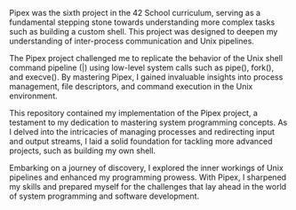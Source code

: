 Pipex was the sixth project in the 42 School curriculum, serving as a fundamental stepping stone towards understanding more complex tasks such as building a custom shell. This project was designed to deepen my understanding of inter-process communication and Unix pipelines.

The Pipex project challenged me to replicate the behavior of the Unix shell command pipeline (|) using low-level system calls such as pipe(), fork(), and execve(). By mastering Pipex, I gained invaluable insights into process management, file descriptors, and command execution in the Unix environment.

This repository contained my implementation of the Pipex project, a testament to my dedication to mastering system programming concepts. As I delved into the intricacies of managing processes and redirecting input and output streams, I laid a solid foundation for tackling more advanced projects, such as building my own shell.

Embarking on a journey of discovery, I explored the inner workings of Unix pipelines and enhanced my programming prowess. With Pipex, I sharpened my skills and prepared myself for the challenges that lay ahead in the world of system programming and software development.
